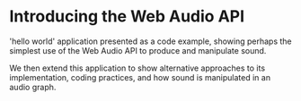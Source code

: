 # Introducing the Web Audio API

'hello world' application presented as a code example, showing perhaps the simplest use of the Web Audio API to produce and manipulate sound.

We then extend this application to show alternative approaches to its implementation, coding practices, and how sound is manipulated in an audio graph.
